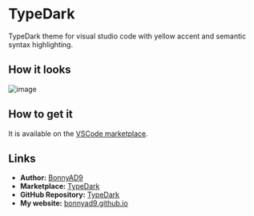 # TypeDark
TypeDark theme for visual studio code with yellow accent and semantic syntax highlighting.

## How it looks
![image](https://user-images.githubusercontent.com/46282097/206718717-1f0b826d-b181-4d78-b607-174a9d2560c2.png)

## How to get it
It is available on the [VSCode marketplace](https://marketplace.visualstudio.com/items?itemName=BonnyAD9.typedark).

## Links
- **Author:** [BonnyAD9](https://github.com/BonnyAD9)
- **Marketplace:** [TypeDark](https://marketplace.visualstudio.com/items?itemName=BonnyAD9.typedark)
- **GitHub Repository:** [TypeDark](https://github.com/BonnyAD9/TypeDark)
- **My website:** [bonnyad9.github.io](https://bonnyad9.github.io/)
